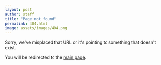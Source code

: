 ```yaml
---
layout: post
author: staff
title: "Page not found"
permalink: 404.html
image: assets/images/404.png
---
```


Sorry, we've misplaced that URL or it's pointing to something that doesn't exist. 

You will be redirected to the [main page](https://market.airsoftnorge.com/).

<html>
  <head>
    <meta http-equiv="refresh" content="4; url='https://market.airsoftnorge.com/'" />
  </head>
</html>
